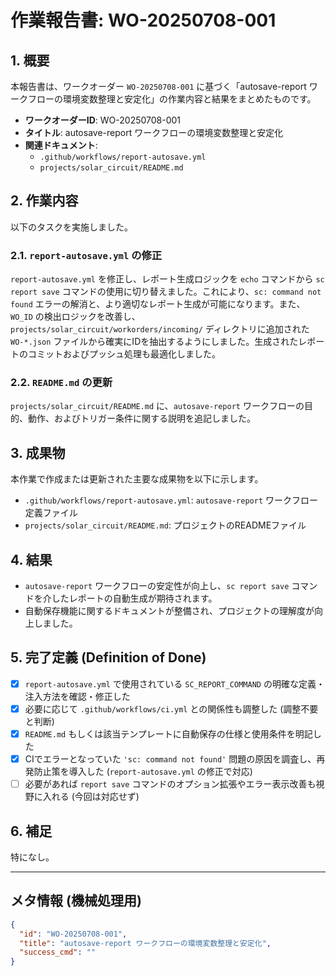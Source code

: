 # 作業報告書: WO-20250708-001

## 1. 概要

本報告書は、ワークオーダー `WO-20250708-001` に基づく「autosave-report ワークフローの環境変数整理と安定化」の作業内容と結果をまとめたものです。

- **ワークオーダーID**: WO-20250708-001
- **タイトル**: autosave-report ワークフローの環境変数整理と安定化
- **関連ドキュメント**:
  - `.github/workflows/report-autosave.yml`
  - `projects/solar_circuit/README.md`

## 2. 作業内容

以下のタスクを実施しました。

### 2.1. `report-autosave.yml` の修正

`report-autosave.yml` を修正し、レポート生成ロジックを `echo` コマンドから `sc report save` コマンドの使用に切り替えました。これにより、`sc: command not found` エラーの解消と、より適切なレポート生成が可能になります。また、`WO_ID` の検出ロジックを改善し、`projects/solar_circuit/workorders/incoming/` ディレクトリに追加された `WO-*.json` ファイルから確実にIDを抽出するようにしました。生成されたレポートのコミットおよびプッシュ処理も最適化しました。

### 2.2. `README.md` の更新

`projects/solar_circuit/README.md` に、`autosave-report` ワークフローの目的、動作、およびトリガー条件に関する説明を追記しました。

## 3. 成果物

本作業で作成または更新された主要な成果物を以下に示します。

- `.github/workflows/report-autosave.yml`: `autosave-report` ワークフロー定義ファイル
- `projects/solar_circuit/README.md`: プロジェクトのREADMEファイル

## 4. 結果

- `autosave-report` ワークフローの安定性が向上し、`sc report save` コマンドを介したレポートの自動生成が期待されます。
- 自動保存機能に関するドキュメントが整備され、プロジェクトの理解度が向上しました。

## 5. 完了定義 (Definition of Done)

- [x] `report-autosave.yml` で使用されている `SC_REPORT_COMMAND` の明確な定義・注入方法を確認・修正した
- [x] 必要に応じて `.github/workflows/ci.yml` との関係性も調整した (調整不要と判断)
- [x] `README.md` もしくは該当テンプレートに自動保存の仕様と使用条件を明記した
- [x] CIでエラーとなっていた `'sc: command not found'` 問題の原因を調査し、再発防止策を導入した (`report-autosave.yml` の修正で対応)
- [ ] 必要があれば `report save` コマンドのオプション拡張やエラー表示改善も視野に入れる (今回は対応せず)

## 6. 補足

特になし。

---

## メタ情報 (機械処理用)

```json
{
  "id": "WO-20250708-001",
  "title": "autosave-report ワークフローの環境変数整理と安定化",
  "success_cmd": ""
}
```
